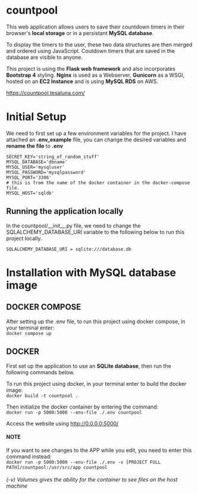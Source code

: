 # countpool

This web application allows users to save their countdown timers in their browser's **local storage** or in a persistant **MySQL database**.

To display the timers to the user, these two data structures are then merged and ordered using JavaScript. Coutdown timers that are saved in the database are visible to anyone.

This project is using the **Flask web framework** and also incorporates **Bootstrap 4** styling. **Nginx** is used as a Webserver, **Gunicorn** as a WSGI, hosted on an **EC2 Instance** and is using **MySQL RDS** on AWS.

https://countpool.tesaluna.com/


# Initial Setup
We need to first set up a few environment variables for the project.
I have attached an **.env_example** file, you can change the desired variables and **rename the file** to **.env**

```
SECRET_KEY='string_of_random_stuff'
MYSQL_DATABASE='dbname'
MYSQL_USER='mysqluser'
MYSQL_PASSWORD='mysqlpassword'
MYSQL_PORT='3306'
# this is from the name of the docker container in the docker-compose file.
MYSQL_HOST='sqldb'
```

## Running the application locally
In the countpool/\_\_init\_\_.py file, we need to change the SQLALCHEMY_DATABASE_URI variable to the following below to run this project locally.<br />

`SQLALCHEMY_DATABASE_URI = sqlite:///database.db`

# Installation with MySQL database image
## DOCKER COMPOSE
After setting up the .env file, to run this project using docker compose, in your terminal enter:<br />
`docker compose up`


## DOCKER
First set up the application to use an **SQLite database**, then run the following commands below. <br />

To run this project using docker, in your terminal enter to build the docker image:<br />
`docker build -t countpool .`

Then initialize the docker container by entering the command:<br />
`docker run -p 5000:5000 --env-file ./.env countpool`

Access the website using http://0.0.0.0:5000/

#### NOTE
If you want to see changes to the APP while you edit, you need to enter this command instead:<br />
`docker run -p 5000:5000 --env-file ./.env -v [PROJECT FULL PATH]/countpool:/usr/src/app countpool`<br /><br />
*(-v) Volumes gives the ability for the container to see files on the host machine*
